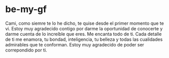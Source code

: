 # be-my-gf
Cami, como siemre te lo he dicho, te quise desde el primer momento que te vi. Estoy muy agradecido contigo por darme la oportunidad de conocerte y darme cuenta de lo increíble que eres. Me encanta todo de ti. Cada detalle de ti me enamora, tu bondad, inteligencia, tu belleza y todas las cualidades admirables que te conforman. Estoy muy agradecido de poder ser correpondido por ti.

